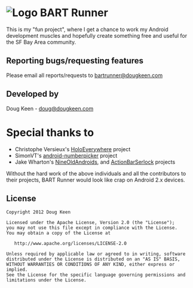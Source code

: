 # ![Logo](https://raw.github.com/dougkeen/BartRunnerAndroid/master/res/drawable-hdpi/icon.png) BART Runner
This is my "fun project", where I get a chance to work my Android development muscles and hopefully create something free and useful for the SF Bay Area community.

## Reporting bugs/requesting features
Please email all reports/requests to bartrunner@dougkeen.com

## Developed by
Doug Keen - doug@dougkeen.com

# Special thanks to

* Christophe Versieux's [HoloEverywhere](https://github.com/ChristopheVersieux/HoloEverywhere) project
* SimonVT's [android-numberpicker](https://github.com/SimonVT/android-numberpicker) project
* Jake Wharton's [NineOldAndroids](https://github.com/JakeWharton/NineOldAndroids), and [ActionBarSerlock](https://github.com/JakeWharton/ActionBarSherlock) projects

Without the hard work of the above individuals and all the contributors to their projects, BART Runner would look like crap on Android 2.x devices.

## License

    Copyright 2012 Doug Keen

    Licensed under the Apache License, Version 2.0 (the "License");
    you may not use this file except in compliance with the License.
    You may obtain a copy of the License at

       http://www.apache.org/licenses/LICENSE-2.0

    Unless required by applicable law or agreed to in writing, software
    distributed under the License is distributed on an "AS IS" BASIS,
    WITHOUT WARRANTIES OR CONDITIONS OF ANY KIND, either express or implied.
    See the License for the specific language governing permissions and
    limitations under the License.
